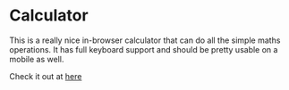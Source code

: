 # Calculator
This is a really nice in-browser calculator that can do all the simple maths operations. It has full keyboard support and should be pretty usable on a mobile as well.

Check it out at [here](https://danielambrosius.github.io/calculator/)